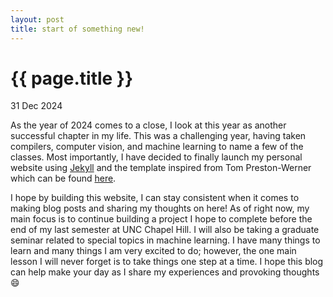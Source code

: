 ```yaml
---
layout: post
title: start of something new!
---
```


{{ page.title }}
================

<p class="meta">31 Dec 2024</p>

As the year of 2024 comes to a close, I look at this year as another successful chapter in my life.
This was a challenging year, having taken compilers, computer vision, and machine learning to name
a few of the classes. Most importantly, I have decided to finally launch my personal website using
[Jekyll](https://jekyllrb.com/) and the template inspired from Tom Preston-Werner which can be found [here](https://tom.preston-werner.com/).

I hope by building this website, I can stay consistent when it comes to making blog posts and sharing my thoughts
on here! As of right now, my main focus is to continue building a project I hope to complete before the end of my last semester
at UNC Chapel Hill. I will also be taking a graduate seminar related to special topics in machine learning. I have many things
to learn and many things I am very excited to do; however, the one main lesson I will never forget is to take things one step
at a time. I hope this blog can help make your day as I share my experiences and provoking thoughts 😄
